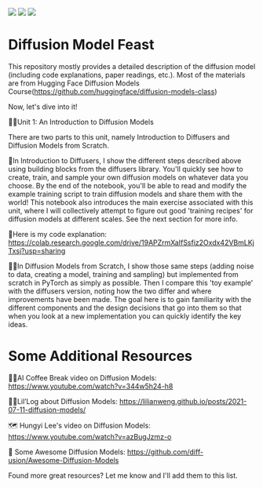 ![](https://img.shields.io/badge/-Python-3776AB?style=flat-square&logo=Python&logoColor=FFFFFF)
![](https://img.shields.io/badge/-Pytorch-EE4C2C?style=flat-square&logo=Pytorch&logoColor=FFFFFF)
![](https://img.shields.io/badge/-GoogleColab-F9AB00?style=flat-square&logo=GoogleColab&logoColor=FFFFFF)

# Diffusion Model Feast
This repository mostly provides a detailed description of the diffusion model (including code explanations, paper readings, etc.).
Most of the materials are from Hugging Face Diffusion Models Course(https://github.com/huggingface/diffusion-models-class)

Now, let's dive into it!

👩‍🎓Unit 1: An Introduction to Diffusion Models

There are two parts to this unit, namely Introduction to Diffusers and Diffusion Models from Scratch.

🧨In Introduction to Diffusers, I show the different steps described above using building blocks from the diffusers library. You'll quickly see how to create, train, and sample your own diffusion models on whatever data you choose. By the end of the notebook, you'll be able to read and modify the example training script to train diffusion models and share them with the world! This notebook also introduces the main exercise associated with this unit, where I will collectively attempt to figure out good 'training recipes' for diffusion models at different scales. See the next section for more info.

🤗Here is my code explanation: https://colab.research.google.com/drive/19APZrmXaIfSsfiz2Oxdx42VBmLKjTxsj?usp=sharing

🧑‍🔬In Diffusion Models from Scratch, I show those same steps (adding noise to data, creating a model, training and sampling) but implemented from scratch in PyTorch as simply as possible. Then I compare this 'toy example' with the diffusers version, noting how the two differ and where improvements have been made. The goal here is to gain familiarity with the different components and the design decisions that go into them so that when you look at a new implementation you can quickly identify the key ideas.

# Some Additional Resources

🏋️‍♂️AI Coffee Break video on Diffusion Models: https://www.youtube.com/watch?v=344w5h24-h8

🏋️‍♂️Lil’Log about Diffusion Models: https://lilianweng.github.io/posts/2021-07-11-diffusion-models/

🗺 Hungyi Lee's video on Diffusion Models: https://www.youtube.com/watch?v=azBugJzmz-o

🤗 Some Awesome Diffusion Models: https://github.com/diff-usion/Awesome-Diffusion-Models

Found more great resources? Let me know and I'll add them to this list.
